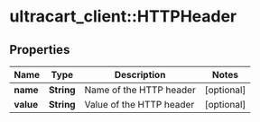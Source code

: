 # ultracart_client::HTTPHeader

## Properties
Name | Type | Description | Notes
------------ | ------------- | ------------- | -------------
**name** | **String** | Name of the HTTP header | [optional] 
**value** | **String** | Value of the HTTP header | [optional] 


